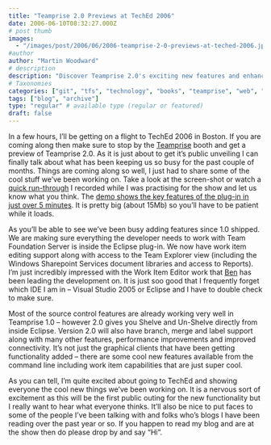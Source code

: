 ```yaml
---
title: "Teamprise 2.0 Previews at TechEd 2006"
date: 2006-06-10T08:32:27.000Z
# post thumb
images:
  - "/images/post/2006/06/2006-teamprise-2-0-previews-at-teched-2006.jpg"
#author
author: "Martin Woodward"
# description
description: "Discover Teamprise 2.0's exciting new features and enhancements during its debut at TechEd 2006 in Boston."
# Taxonomies
categories: ["git", "tfs", "technology", "books", "teamprise", "web", "programming"]
tags: ["blog", "archive"]
type: "regular" # available type (regular or featured)
draft: false
---
```

[](http://www.woodwardweb.com/blog/teamprise2.png)[](http://www.woodwardweb.com/blog/teamprise2.png)In a few hours, I’ll be getting on a flight to TechEd 2006 in Boston.  If you are coming along then make sure to stop by the [Teamprise](http://www.teamprise.com/) booth and get a preview of Teamprise 2.0.  As it is just about to get it’s public unveiling I can finally talk about what has been keeping us so busy for the past couple of months.  Things are coming along so well, I just had to share some of the cool stuff we’ve been working on.  Take a look at the screen-shot or watch a [quick run-through](http://www.woodwardweb.com/teamprise/QuickTeampriseTour.html) I recorded while I was practising for the show and let us know what you think.  The [demo shows the key features of the plug-in in just over 5 minutes](http://www.woodwardweb.com/teamprise/QuickTeampriseTour.html).  It is pretty big (about 15Mb) so you’ll have to be patient while it loads.

As you’ll be able to see we’ve been busy adding features since 1.0 shipped.  We are making sure everything the developer needs to work with Team Foundation Server is inside the Eclipse plug-in.  We now have work item editing support along with access to the Team Explorer view (including the Windows Sharepoint Services document libraries and access to Reports).  I’m just incredibly impressed with the Work Item Editor work that [Ben](http://www.benpryor.com/blog/) has been leading the development on.  It is just soo good that I frequently forget which IDE I am in – Visual Studio 2005 or Eclipse and I have to double check to make sure.

Most of the source control features are already working very well in Teamprise 1.0 – however 2.0 gives you Shelve and Un-Shelve directly from inside Eclipse.  Version 2.0 will also have branch, merge and label support along with many other features, performance improvements and improved connectivity.  It’s not just the graphical clients that have been getting functionality added – there are some cool new features available from the command line including work item capabilities that are just super cool.

As you can tell, I’m quite excited about going to TechEd and showing everyone the cool new things we’ve been working on.  It is a nervous sort of excitement as this will be the first public outing for the new functionality but I really want to hear what everyone thinks.  It’ll also be nice to put faces to some of the people I’ve been talking with and folks who’s blogs I have been reading over the past year or so.  If you happen to read my blog and are at the show then do please drop by and say “Hi”.
